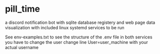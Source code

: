 # pill_time
a discord notification bot with sqlite database registery and web page data visualization with included linux systemd services to be run  

See env-examples.txt to see the structure of the .env file 
in both services you have to change the user 
change line 
User=user_machine
with your actual username